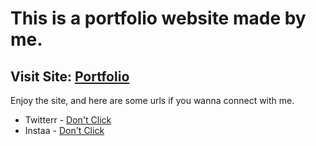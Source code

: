 # This is a portfolio website made by me.
## Visit Site: [Portfolio](https://atharva-gangji.netlify.app)

Enjoy the site, and here are some urls if you wanna connect with me.

- Twitterr - [Don't Click](https://twitter.com/atharva_gangji)
- Instaa - [Don't Click](https://instagram.com/atharva.gangji)

